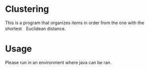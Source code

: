 # Clustering

This is a program that organizes items in order from the one with the shortest　Euclidean  distance.

# Usage

Please run in an environment where java can be ran.
